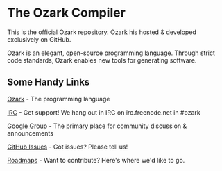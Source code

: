 The Ozark Compiler
=======

This is the official Ozark repository. Ozark his hosted & developed exclusively on GitHub.

Ozark is an elegant, open-source programming language. Through strict code standards, Ozark enables new tools for generating software.

## Some Handy Links

[Ozark](http://www.ozark.cc) - The programming language

[IRC](http://webchat.freenode.net/?channels=#ozark) - Get support! We hang out in IRC on irc.freenode.net in #ozark

[Google Group](https://groups.google.com/forum/?fromgroups#!forum/ozark-lang) - The primary place for community discussion & announcements

[GitHub Issues](https://github.com/ozark-lang/ozark/issues) - Got issues? Please tell us!

[Roadmaps](https://github.com/cakephp/cakephp/wiki#roadmaps) - Want to contribute? Here's where we'd like to go.
